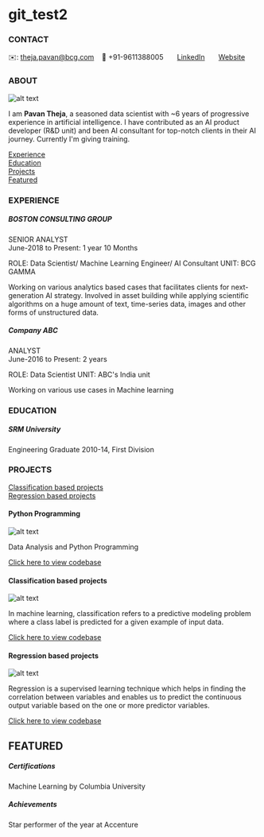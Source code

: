 # git_test2

<!-- CONTACT Section Starts -->
### CONTACT

<!-- Add your details -->
✉️: theja.pavan@bcg.com 
&nbsp;&nbsp; 📲 +91-9611388005
&nbsp;&nbsp;&nbsp;&nbsp;&nbsp; [LinkedIn](https://www.linkedin.com/in/pavan-theja-a5057169/) 
&nbsp;&nbsp;&nbsp;&nbsp;&nbsp; [Website](https://datasciencestunt.com/)
<!-- CONTACT Section Ends -->

<!-- ABOUT Section Starts -->
### ABOUT
<!-- Add link to your picture -->

![alt text](https://github.com/pavan-kvsn1/git_test2/blob/main/images2/53.jp)

<!-- Add your details -->

I am __Pavan Theja__, a seasoned data scientist with ~6 years of progressive experience in artificial intelligence. I have contributed as an AI product developer (R&D unit) and been AI consultant for top-notch clients in their AI journey. Currently I'm giving training. 


<!-- Add link to the sections -->
[Experience](#experience) <br>
[Education](#education) <br>
[Projects](#projects) <br>
[Featured](#featured) <br> 

<!-- ABOUT Section Ends -->

<!-- EXPERIENCE Section Starts -->
### EXPERIENCE
<!-- Add your details -->
##### BOSTON CONSULTING GROUP
SENIOR ANALYST<br>
June-2018 to Present: 1 year 10 Months

ROLE: Data Scientist/ Machine Learning Engineer/ AI Consultant
UNIT: BCG GAMMA

Working on various analytics based cases that facilitates clients for next-generation AI strategy. Involved in asset building while applying scientific algorithms on a huge amount of text, time-series data, images and other forms of unstructured data.

##### Company ABC
ANALYST<br>
June-2016 to Present: 2 years

ROLE: Data Scientist
UNIT: ABC's India unit 

Working on various use cases in Machine learning

<!-- EXPERIENCE Section Ends -->

<!-- EDUCATION Section Starts -->
### EDUCATION
<!-- Add your details -->
##### SRM University
Engineering Graduate 2010-14, First Division

<!-- EDUCATION Section Ends -->

<!-- PROJECTS Section Starts -->
### PROJECTS
<!-- Add your details -->

[Classification based projects](#classification-based-projects) <br>
[Regression based projects](#regression-based-projects) <br>

<!-- Add your details -->

#### Python Programming
![alt text](https://raw.githubusercontent.com/krvishwesh54/Kumar-Vishwesh/main/images/Classification.png)

Data Analysis and Python Programming 

[Click here to view codebase](https://www.google.com/)

#### Classification based projects
![alt text](https://raw.githubusercontent.com/krvishwesh54/Kumar-Vishwesh/main/images/Classification.png)

In machine learning, classification refers to a predictive modeling problem where a class label is predicted for a given example of input data.

[Click here to view codebase](https://github.com/krvishwesh54/DataScience_DeepLearning_MachineLearning/tree/master/Classification)

#### Regression based projects
![alt text](https://raw.githubusercontent.com/krvishwesh54/Kumar-Vishwesh/main/images/Regression.jpg)

Regression is a supervised learning technique which helps in finding the correlation between variables and enables us to predict the continuous output variable based on the one or more predictor variables.

[Click here to view codebase](https://github.com/krvishwesh54/DataScience_DeepLearning_MachineLearning/tree/master/Regression)

<!-- PROJECTS Section Ends -->

<!-- FEATURED Section Starts -->
## FEATURED
<!-- Add your details -->
##### Certifications
Machine Learning by Columbia University

##### Achievements
Star performer of the year at Accenture
<!-- FEATURED Section Ends -->

